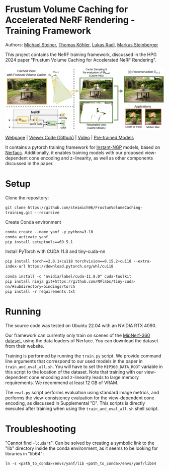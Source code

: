 # Frustum Volume Caching for Accelerated NeRF Rendering - Training Framework

Authors: [Michael Steiner](https://steimich96.github.io),
[Thomas Köhler](https://online.tugraz.at/tug_online/visitenkarte.show_vcard?pPersonenGruppe=3&pPersonenId=ABF48312D534DD6E),
[Lukas Radl](https://r4dl.github.io/),
[Markus Steinberger](https://www.markussteinberger.net/)
<br>

This project contains the NeRF training framework, discussed in the HPG 2024 paper "Frustum Volume Caching for Accelerated NeRF Rendering".

![Teaser image](docs/teaser.png)

[Webpage](https://steimich96.github.io/FrustumVolumeCaching) 
| [Viewer Code (Github)](https://github.com/steimich96/FrustumVolumeCaching) 
| [Video](https://www.youtube.com/watch?v=zCjIYewmeaQ)
| [Pre-trained Models](https://cloud.tugraz.at/index.php/s/yL4TG3dyXGoNb6N)
<br>

It contains a pytorch training framework for [Instant-NGP](https://github.com/NVlabs/instant-ngp) models, based on [Nerfacc](https://github.com/nerfstudio-project/nerfacc/tree/master/nerfacc).
Additionally, it enables training models with our proposed view-dependent cone encoding and z-linearity, as well as other components discussed in the paper.

# Setup

Clone the repository:

```
git clone https://github.com/steimich96/FrustumVolumeCaching-training.git --recursive
```

Create Conda environment

```
conda create --name yanf -y python=3.10
conda activate yanf
pip install setuptools==69.5.1
```

Install PyTorch with CUDA 11.8 and tiny-cuda-nn

```
pip install torch==2.0.1+cu118 torchvision==0.15.2+cu118 --extra-index-url https://download.pytorch.org/whl/cu118

conda install -c "nvidia/label/cuda-11.8.0" cuda-toolkit
pip install ninja git+https://github.com/NVlabs/tiny-cuda-nn/#subdirectory=bindings/torch
pip install -r requirements.txt
```

# Running

The source code was tested on Ubuntu 22.04 with an NVIDIA RTX 4090.

Our framework can currently only train on scenes of the [MipNerf-360 dataset](ttps://jonbarron.info/mipnerf360/), using the data loaders of Nerfacc. You can download the dataset from their website.

Training is performed by running the `train.py` script.
We provide command line arguments that correspond to our used models in the paper in `train_and_eval_all.sh`.
You will have to set the `MIP360_DATA_ROOT` variable in this script to the location of the dataset.
Note that training with our view-dependent cone encoding and z-linearity leads to large memory requirements. We recommend at least 12 GB of VRAM.

The `eval.py` script performs evaluation using standard image metrics, and performs the view-consistency evaluation for the view-dependent cone encoding, as discussed in Supplemental "D".
This scripts is directly executed after training when using the `train_and_eval_all.sh` shell script.

# Troubleshooting

"Cannot find `-lcudart`". Can be solved by creating a symbolic link to the "lib" directory inside the conda environment, as it seems to be looking for libraries in "lib64":

```
ln -s <path_to_conda>/envs/yanf/lib <path_to_conda>/envs/yanf/lib64
```
